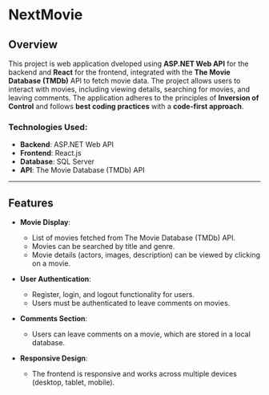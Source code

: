 # NextMovie


## Overview

This project is web application dveloped using **ASP.NET Web API** for the backend and **React** for the frontend, integrated with the **The Movie Database (TMDb)** API to fetch movie data. The project allows users to interact with movies, including viewing details, searching for movies, and leaving comments. The application adheres to the principles of **Inversion of Control** and follows **best coding practices** with a **code-first approach**.

### Technologies Used:

- **Backend**: ASP.NET Web API
- **Frontend**: React.js
- **Database**: SQL Server
- **API**: The Movie Database (TMDb) API
  
---

## Features

- **Movie Display**: 
   - List of movies fetched from The Movie Database (TMDb) API.
   - Movies can be searched by title and genre.
   - Movie details (actors, images, description) can be viewed by clicking on a movie.

- **User Authentication**: 
   - Register, login, and logout functionality for users.
   - Users must be authenticated to leave comments on movies.

- **Comments Section**: 
   - Users can leave comments on a movie, which are stored in a local database.

- **Responsive Design**: 
   - The frontend is responsive and works across multiple devices (desktop, tablet, mobile).
